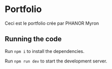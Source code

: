 
  # Portfolio 

  Ceci est le portfolio crée par PHANOR Myron

  ## Running the code

  Run `npm i` to install the dependencies.

  Run `npm run dev` to start the development server.
  
